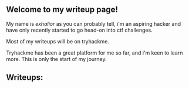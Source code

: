 ## Welcome to my writeup page!

My name is *exhalior* as you can probably tell, i'm an aspiring hacker and have only recently started to go head-on into ctf challenges.

Most of my writeups will be on tryhackme.

Tryhackme has been a great platform for me so far, and i'm keen to learn more. This is only the start of my journey.

## Writeups:

